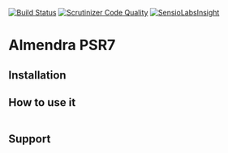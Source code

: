 [![Build Status](https://travis-ci.org/RickyNRoses87/almendra-psr7.svg?branch=master)](https://travis-ci.org/RickyNRoses87/almendra-psr7)
[![Scrutinizer Code Quality](https://scrutinizer-ci.com/g/RickyNRoses87/almendra-psr7/badges/quality-score.png?b=master)](https://scrutinizer-ci.com/g/RickyNRoses87/almendra-psr7/?branch=master)
[![SensioLabsInsight](https://insight.sensiolabs.com/projects/c06d59b6-f4e3-4708-bef5-59ffaab89c41/big.png)](https://insight.sensiolabs.com/projects/c06d59b6-f4e3-4708-bef5-59ffaab89c41)


# Almendra PSR7

## Installation

## How to use it


```
```


## Support


